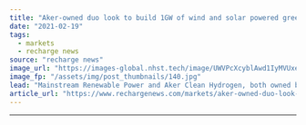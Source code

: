 ```yaml
---
title: "Aker-owned duo look to build 1GW of wind and solar powered green hydrogen in Chile"
date: "2021-02-19"
tags: 
  - markets
  - recharge news
source: "recharge news"
image_url: "https://images-global.nhst.tech/image/UWVPcXcyblAwd1IyMVUxeW9od0NJODNGd0UwUHVUYUJHYlhlOWRlMlJQTT0=/nhst/binary/c02eaa524b21643b51a7c7c93fed5acd"
image_fp: "/assets/img/post_thumbnails/140.jpg"
lead: "Mainstream Renewable Power and Aker Clean Hydrogen, both owned by Aker Horizons, ink deal to develop facilities fuelled by giant Andes Renovables hybrid mega-development"
article_url: "https://www.rechargenews.com/markets/aker-owned-duo-look-to-build-1gw-of-wind-and-solar-powered-green-hydrogen-in-chile/2-1-966452"
---
```


---

